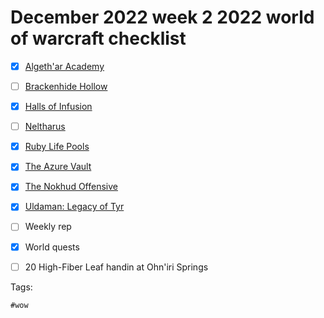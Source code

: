 # December 2022 week 2 2022 world of warcraft checklist

- [x] [Algeth'ar Academy](../0)
- [ ] [Brackenhide Hollow](../0)
- [x] [Halls of Infusion](../0)
- [ ] [Neltharus](../0)
- [x] [Ruby Life Pools](../0)
- [x] [The Azure Vault](../0)
- [x] [The Nokhud Offensive](../0)
- [x] [Uldaman: Legacy of Tyr](../0)

- [ ] Weekly rep
- [x] World quests
- [ ] 20 High-Fiber Leaf handin at Ohn'iri Springs

Tags:

    #wow
